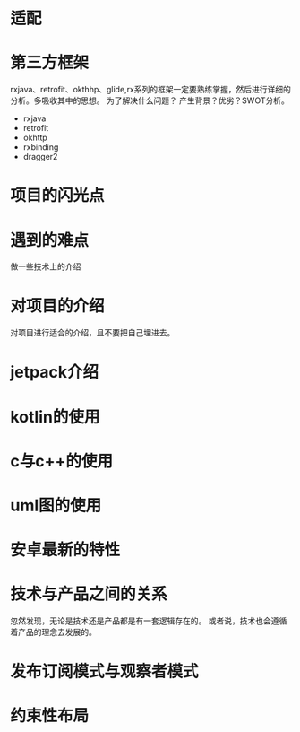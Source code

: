 # 适配
# 第三方框架
 rxjava、retrofit、okthhp、glide,rx系列的框架一定要熟练掌握，然后进行详细的分析。多吸收其中的思想。
 为了解决什么问题？
 产生背景？优劣？SWOT分析。
 - rxjava
- retrofit
- okhttp
- rxbinding
- dragger2
# 项目的闪光点


# 遇到的难点
做一些技术上的介绍

# 对项目的介绍

对项目进行适合的介绍，且不要把自己埋进去。

# jetpack介绍

# kotlin的使用

# c与c++的使用

# uml图的使用

# 安卓最新的特性

# 技术与产品之间的关系
忽然发现，无论是技术还是产品都是有一套逻辑存在的。
或者说，技术也会遵循着产品的理念去发展的。

# 发布订阅模式与观察者模式

# 约束性布局

